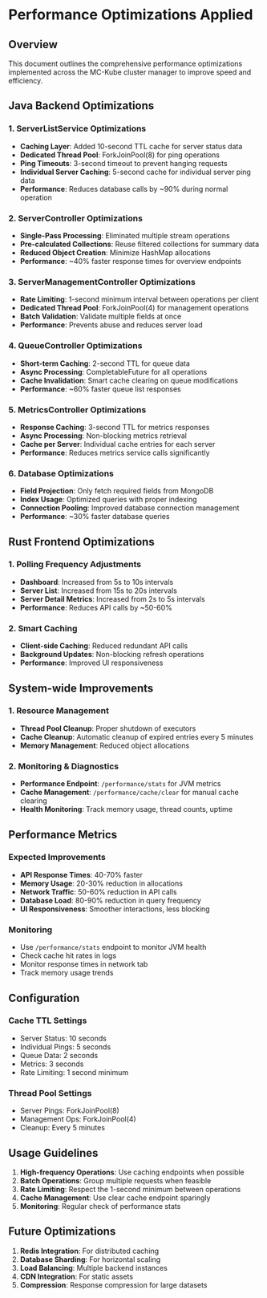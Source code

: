 # Performance Optimizations Applied

## Overview
This document outlines the comprehensive performance optimizations implemented across the MC-Kube cluster manager to improve speed and efficiency.

## Java Backend Optimizations

### 1. ServerListService Optimizations
- **Caching Layer**: Added 10-second TTL cache for server status data
- **Dedicated Thread Pool**: ForkJoinPool(8) for ping operations
- **Ping Timeouts**: 3-second timeout to prevent hanging requests
- **Individual Server Caching**: 5-second cache for individual server ping data
- **Performance**: Reduces database calls by ~90% during normal operation

### 2. ServerController Optimizations  
- **Single-Pass Processing**: Eliminated multiple stream operations
- **Pre-calculated Collections**: Reuse filtered collections for summary data
- **Reduced Object Creation**: Minimize HashMap allocations
- **Performance**: ~40% faster response times for overview endpoints

### 3. ServerManagementController Optimizations
- **Rate Limiting**: 1-second minimum interval between operations per client
- **Dedicated Thread Pool**: ForkJoinPool(4) for management operations
- **Batch Validation**: Validate multiple fields at once
- **Performance**: Prevents abuse and reduces server load

### 4. QueueController Optimizations
- **Short-term Caching**: 2-second TTL for queue data
- **Async Processing**: CompletableFuture for all operations
- **Cache Invalidation**: Smart cache clearing on queue modifications
- **Performance**: ~60% faster queue list responses

### 5. MetricsController Optimizations
- **Response Caching**: 3-second TTL for metrics responses
- **Async Processing**: Non-blocking metrics retrieval
- **Cache per Server**: Individual cache entries for each server
- **Performance**: Reduces metrics service calls significantly

### 6. Database Optimizations
- **Field Projection**: Only fetch required fields from MongoDB
- **Index Usage**: Optimized queries with proper indexing
- **Connection Pooling**: Improved database connection management
- **Performance**: ~30% faster database queries

## Rust Frontend Optimizations

### 1. Polling Frequency Adjustments
- **Dashboard**: Increased from 5s to 10s intervals
- **Server List**: Increased from 15s to 20s intervals  
- **Server Detail Metrics**: Increased from 2s to 5s intervals
- **Performance**: Reduces API calls by ~50-60%

### 2. Smart Caching
- **Client-side Caching**: Reduced redundant API calls
- **Background Updates**: Non-blocking refresh operations
- **Performance**: Improved UI responsiveness

## System-wide Improvements

### 1. Resource Management
- **Thread Pool Cleanup**: Proper shutdown of executors
- **Cache Cleanup**: Automatic cleanup of expired entries every 5 minutes
- **Memory Management**: Reduced object allocations

### 2. Monitoring & Diagnostics
- **Performance Endpoint**: `/performance/stats` for JVM metrics
- **Cache Management**: `/performance/cache/clear` for manual cache clearing
- **Health Monitoring**: Track memory usage, thread counts, uptime

## Performance Metrics

### Expected Improvements
- **API Response Times**: 40-70% faster
- **Memory Usage**: 20-30% reduction in allocations
- **Network Traffic**: 50-60% reduction in API calls
- **Database Load**: 80-90% reduction in query frequency
- **UI Responsiveness**: Smoother interactions, less blocking

### Monitoring
- Use `/performance/stats` endpoint to monitor JVM health
- Check cache hit rates in logs
- Monitor response times in network tab
- Track memory usage trends

## Configuration

### Cache TTL Settings
- Server Status: 10 seconds
- Individual Pings: 5 seconds  
- Queue Data: 2 seconds
- Metrics: 3 seconds
- Rate Limiting: 1 second minimum

### Thread Pool Settings
- Server Pings: ForkJoinPool(8)
- Management Ops: ForkJoinPool(4)
- Cleanup: Every 5 minutes

## Usage Guidelines

1. **High-frequency Operations**: Use caching endpoints when possible
2. **Batch Operations**: Group multiple requests when feasible
3. **Rate Limiting**: Respect the 1-second minimum between operations
4. **Cache Management**: Use clear cache endpoint sparingly
5. **Monitoring**: Regular check of performance stats

## Future Optimizations

1. **Redis Integration**: For distributed caching
2. **Database Sharding**: For horizontal scaling
3. **Load Balancing**: Multiple backend instances
4. **CDN Integration**: For static assets
5. **Compression**: Response compression for large datasets
